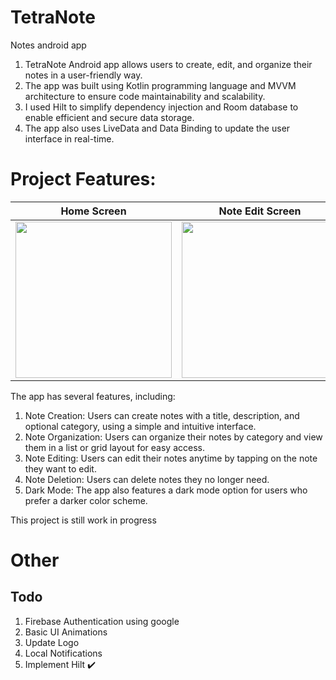 # TetraNote
Notes android app
1. TetraNote Android app allows users to create, edit, and organize their notes in a user-friendly way. 
2. The app was built using Kotlin programming language and MVVM architecture to ensure code maintainability and scalability. 
3. I used Hilt to simplify dependency injection and Room database to enable efficient and secure data storage. 
4. The app also uses LiveData and Data Binding to update the user interface in real-time.

# Project Features:

| Home Screen                                                                                                                       | Note Edit Screen                                                                                                                 |
|-----------------------------------------------------------------------------------------------------------------------------------|----------------------------------------------------------------------------------------------------------------------------------|
| <img src = "https://user-images.githubusercontent.com/123537240/225881177-dc83b3a5-49f0-4da7-8c53-8f6582bfbe1c.png" width = 250 > | <img src = "https://user-images.githubusercontent.com/123537240/225881058-b37a8360-d9c0-46b8-8f07-c96650000cc4.png" width = 250> |

The app has several features, including:

1. Note Creation: Users can create notes with a title, description, and optional category, using a simple and intuitive interface.
2. Note Organization: Users can organize their notes by category and view them in a list or grid layout for easy access.
3. Note Editing: Users can edit their notes anytime by tapping on the note they want to edit.
4. Note Deletion: Users can delete notes they no longer need.
5. Dark Mode: The app also features a dark mode option for users who prefer a darker color scheme.

This project is still work in progress

# Other
## Todo
1. Firebase Authentication using google
2. Basic UI Animations
3. Update Logo
4. Local Notifications
5. Implement Hilt :heavy_check_mark:


